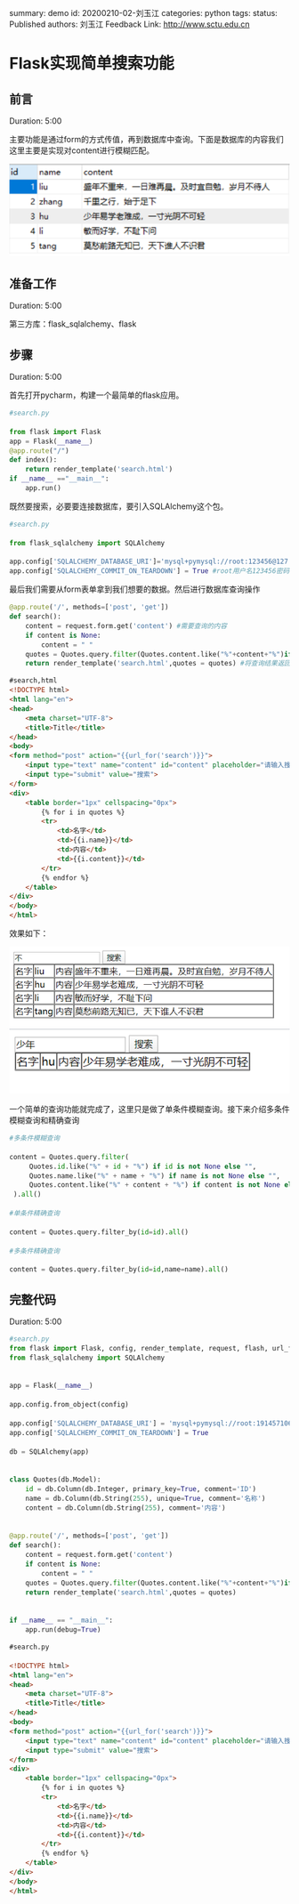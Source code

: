 summary: demo
id: 20200210-02-刘玉江
categories: python
tags: 
status: Published 
authors: 刘玉江
Feedback Link: http://www.sctu.edu.cn

# Flask实现简单搜索功能

## 前言
Duration: 5:00

主要功能是通过form的方式传值，再到数据库中查询。下面是数据库的内容我们这里主要是实现对content进行模糊匹配。

![](assets/20200210-02-刘玉江-2.png)


## 准备工作
Duration: 5:00

第三方库：flask_sqlalchemy、flask


## 步骤
Duration: 5:00

首先打开pycharm，构建一个最简单的flask应用。

```python
#search.py

from flask import Flask
app = Flask(__name__)
@app.route("/")
def index():
    return render_template('search.html')
if __name__ =="__main__":
    app.run()

```


既然要搜索，必要要连接数据库，要引入SQLAlchemy这个包。

```python
#search.py

from flask_sqlalchemy import SQLAlchemy

app.config['SQLALCHEMY_DATABASE_URI']='mysql+pymysql://root:123456@127.0.0.1:3306/test?charset=utf8'
app.config['SQLALCHEMY_COMMIT_ON_TEARDOWN'] = True #root用户名123456密码 test数据库

```

最后我们需要从form表单拿到我们想要的数据。然后进行数据库查询操作


```python
@app.route('/', methods=['post', 'get'])
def search():
    content = request.form.get('content') #需要查询的内容
    if content is None:
        content = " "
    quotes = Quotes.query.filter(Quotes.content.like("%"+content+"%")if content is not None else "").all() #查询跟content有关的数据，返回结果为列表
    return render_template('search.html',quotes = quotes) #将查询结果返回到前端

```


```html
#search,html
<!DOCTYPE html>
<html lang="en">
<head>
    <meta charset="UTF-8">
    <title>Title</title>
</head>
<body>
<form method="post" action="{{url_for('search')}}">
    <input type="text" name="content" id="content" placeholder="请输入搜索内容">
    <input type="submit" value="搜索">
</form>
<div>
    <table border="1px" cellspacing="0px">
        {% for i in quotes %}
        <tr>
            <td>名字</td>
            <td>{{i.name}}</td>
            <td>内容</td>
            <td>{{i.content}}</td>
        </tr>
        {% endfor %}
    </table>
</div>
</body>
</html>


```

效果如下：


![](assets/20200210-02-刘玉江-1.png)
![](assets/20200210-02-刘玉江-3.png)

一个简单的查询功能就完成了，这里只是做了单条件模糊查询。接下来介绍多条件模糊查询和精确查询


```python
#多条件模糊查询

content = Quotes.query.filter(
     Quotes.id.like("%" + id + "%") if id is not None else "",
     Quotes.name.like("%" + name + "%") if name is not None else "",
     Quotes.content.like("%" + content + "%") if content is not None else ""
 ).all()

#单条件精确查询

content = Quotes.query.filter_by(id=id).all()

#多条件精确查询

content = Quotes.query.filter_by(id=id,name=name).all()


```

## 完整代码
Duration: 5:00

```python
#search.py
from flask import Flask, config, render_template, request, flash, url_for, session
from flask_sqlalchemy import SQLAlchemy


app = Flask(__name__)

app.config.from_object(config)

app.config['SQLALCHEMY_DATABASE_URI'] = 'mysql+pymysql://root:1914571065lyj@127.0.0.1:3306/java2019?charset=utf8'
app.config['SQLALCHEMY_COMMIT_ON_TEARDOWN'] = True

db = SQLAlchemy(app)


class Quotes(db.Model):
    id = db.Column(db.Integer, primary_key=True, comment='ID')
    name = db.Column(db.String(255), unique=True, comment='名称')
    content = db.Column(db.String(255), comment='内容')


@app.route('/', methods=['post', 'get'])
def search():
    content = request.form.get('content')
    if content is None:
        content = " "
    quotes = Quotes.query.filter(Quotes.content.like("%"+content+"%")if content is not None else "").all()
    return render_template('search.html',quotes = quotes)


if __name__ == "__main__":
    app.run(debug=True)


```

```html
#search.py

<!DOCTYPE html>
<html lang="en">
<head>
    <meta charset="UTF-8">
    <title>Title</title>
</head>
<body>
<form method="post" action="{{url_for('search')}}">
    <input type="text" name="content" id="content" placeholder="请输入搜索内容">
    <input type="submit" value="搜索">
</form>
<div>
    <table border="1px" cellspacing="0px">
        {% for i in quotes %}
        <tr>
            <td>名字</td>
            <td>{{i.name}}</td>
            <td>内容</td>
            <td>{{i.content}}</td>
        </tr>
        {% endfor %}
    </table>
</div>
</body>
</html>



```